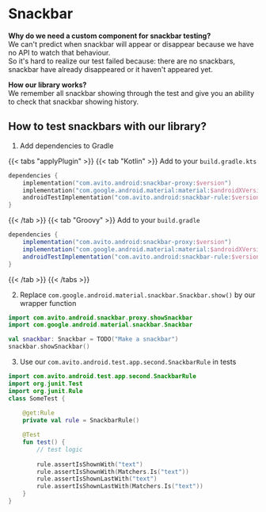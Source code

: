 # Snackbar

**Why do we need a custom component for snackbar testing?** \
We can't predict when snackbar will appear or disappear because we have no API to watch that behaviour. \
So it's hard to realize our test failed because: there are no snackbars, snackbar have already disappeared or it haven't appeared yet.

**How our library works?** \
We remember all snackbar showing through the test and give you an ability to check that snackbar showing history. 

## How to test snackbars with our library?

1. Add dependencies to Gradle

{{< tabs "applyPlugin" >}}
{{< tab "Kotlin" >}}
Add to your `build.gradle.kts`

```kotlin
dependencies {
    implementation("com.avito.android:snackbar-proxy:$version")
    implementation("com.google.android.material:material:$androidXVersion")
    androidTestImplementation("com.avito.android:snackbar-rule:$version")  
}
```

{{< /tab >}}
{{< tab "Groovy" >}}
Add to your `build.gradle`

```groovy
dependencies {
    implementation("com.avito.android:snackbar-proxy:$version")
    implementation("com.google.android.material:material:$androidXVersion")
    androidTestImplementation("com.avito.android:snackbar-rule:$version")  
}
```

{{< /tab >}}
{{< /tabs >}}

2. Replace `com.google.android.material.snackbar.Snackbar.show()` by our wrapper function

```kotlin
import com.avito.android.snackbar.proxy.showSnackbar
import com.google.android.material.snackbar.Snackbar

val snackbar: Snackbar = TODO("Make a snackbar")
snackbar.showSnackbar()
```

3. Use our `com.avito.android.test.app.second.SnackbarRule` in tests

```kotlin
import com.avito.android.test.app.second.SnackbarRule
import org.junit.Test
import org.junit.Rule
class SomeTest {
    
    @get:Rule
    private val rule = SnackbarRule() 

    @Test  
    fun test() {
        // test logic
  
        rule.assertIsShownWith("text")
        rule.assertIsShownWith(Matchers.Is("text"))
        rule.assertIsShownLastWith("text")
        rule.assertIsShownLastWith(Matchers.Is("text"))
    } 
}
```
